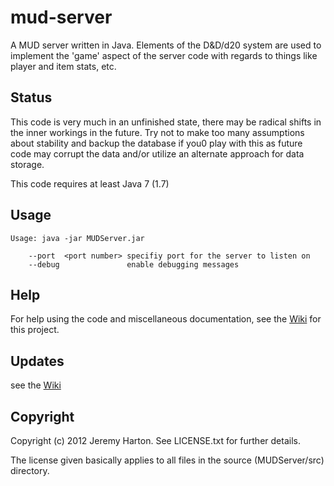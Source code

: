 mud-server
==========

A MUD server written in Java. Elements of the D&D/d20 system are used to implement the 'game' aspect of the
server code with regards to things like player and item stats, etc.

## Status

This code is very much in an unfinished state, there may be radical shifts in the inner workings
in the future. Try not to make too many assumptions about stability and backup the database if you0
play with this as future code may corrupt the data and/or utilize an alternate approach for data storage.

This code requires at least Java 7 (1.7)

## Usage

```
Usage: java -jar MUDServer.jar

    --port  <port number> specifiy port for the server to listen on
    --debug               enable debugging messages
```

## Help

For help using the code and miscellaneous documentation, see the [Wiki](https://github.com/jnharton/mud-server/wiki) for this project.

## Updates

see the [Wiki](https://github.com/jnharton/mud-server/wiki)

## Copyright
Copyright (c) 2012 Jeremy Harton. See LICENSE.txt for further details.

The license given basically applies to all files in the source (MUDServer/src) directory.
